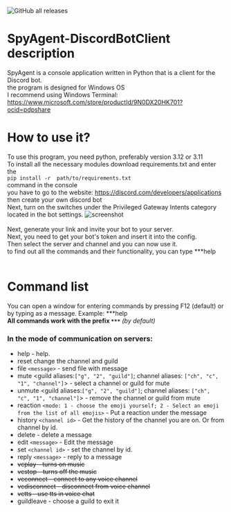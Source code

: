 ![GitHub all releases](https://img.shields.io/github/downloads/progame1201/SpyAgent-DiscordBot/total)

# SpyAgent-DiscordBotClient description
SpyAgent is a console application written in Python that is a client for the Discord bot.<br>
the program is designed for Windows OS<br>
I recommend using Windows Terminal: https://www.microsoft.com/store/productId/9N0DX20HK701?ocid=pdpshare
# How to use it?
To use this program, you need python, preferably version 3.12 or 3.11<br>
To install all the necessary modules download requirements.txt and enter the <br>`pip install -r  path/to/requirements.txt`<br>command in the console<br>
you have to go to the website: https://discord.com/developers/applications then create your own discord bot <br>
Next, turn on the switches under the Privileged Gateway Intents category located in the bot settings.
![screenshot](https://i.ibb.co/N2tdQBj/13213113.png)<br><br>
Next, generate your link and invite your bot to your server.<br>
Next, you need to get your bot's token and insert it into the config.<br>
Then select the server and channel and you can now use it.<br>
to find out all the commands and their functionality, you can type ***help<br>
<br>

# Command list
 You can open a window for entering commands by pressing F12 (default) or by typing as a message. Example: ***help<br>
__All commands work with the prefix `***`__ *(by default)*<br>

### **In the mode of communication on servers:** <br>
+ help - help.
+ reset change the channel and guild<br>
+ file `<message>` - send file with message<br>
+ mute <guild aliases:`["g", "2", "guild"]`; channel aliases: `["ch", "c", "1", "channel"]`> - select a channel or guild for mute<br>
+ unmute <guild aliases:`["g", "2", "guild"]`; channel aliases: `["ch", "c", "1", "channel"]`> - remove the channel or guild from mute <br>
+ reaction `<mode: 1 - choose the emoji yourself; 2 - Select an emoji from the list of all emojis>` - Put a reaction under the message<br>
+ history `<channel id>` - Get the history of the channel you are on. Or from channel by id.<br>
+ delete - delete a message<br>
+ edit `<message>` - Edit the message<br>
+ set `<channel id>` - set the channel by id.<br>
+ reply `<message>` - reply to a message<br>
+ ~~vcplay - turns on music<br>~~
+ ~~vcstop - turns off the music<br>~~
+ ~~vcconnect - connect to any voice channel<br>~~
+ ~~vcdisconnect - disconnect from voice channel~~
+ ~~vctts - use tts in voice chat<br>~~
+ guildleave - choose a guild to exit it<br>
